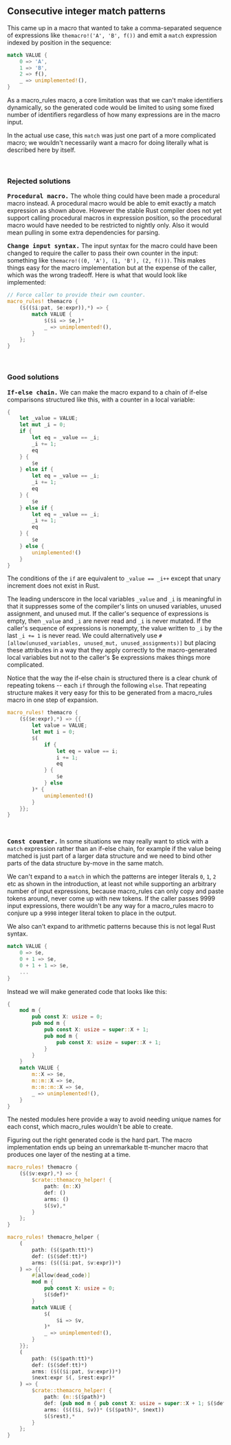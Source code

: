 ## Consecutive integer match patterns

This came up in a macro that wanted to take a comma-separated sequence of
expressions like `themacro!('A', 'B', f())` and emit a `match` expression indexed by
position in the sequence:

```rust
match VALUE {
    0 => 'A',
    1 => 'B',
    2 => f(),
    _ => unimplemented!(),
}
```

As a macro\_rules macro, a core limitation was that we can't make identifiers
dynamically, so the generated code would be limited to using some fixed number
of identifiers regardless of how many expressions are in the macro input.

In the actual use case, this `match` was just one part of a more complicated
macro; we wouldn't necessarily want a macro for doing literally what is
described here by itself.

<br>

### Rejected solutions

<kbd>**Procedural macro.**</kbd> The whole thing could have been made a
procedural macro instead. A procedural macro would be able to emit exactly a
match expression as shown above. However the stable Rust compiler does not yet
support calling procedural macros in expression position, so the procedural
macro would have needed to be restricted to nightly only. Also it would mean
pulling in some extra dependencies for parsing.

<kbd>**Change input syntax.**</kbd> The input syntax for the macro could have
been changed to require the caller to pass their own counter in the input:
something like `themacro!((0, 'A'), (1, 'B'), (2, f()))`. This makes things easy
for the macro implementation but at the expense of the caller, which was the
wrong tradeoff. Here is what that would look like implemented:

```rust
// Force caller to provide their own counter.
macro_rules! themacro {
    ($(($i:pat, $e:expr)),*) => {
        match VALUE {
            $($i => $e,)*
            _ => unimplemented!(),
        }
    };
}
```

<br>

### Good solutions

<kbd>**If-else chain.**</kbd> We can make the macro expand to a chain of if-else
comparisons structured like this, with a counter in a local variable:

```rust
{
    let _value = VALUE;
    let mut _i = 0;
    if {
        let eq = _value == _i;
        _i += 1;
        eq
    } {
        $e
    } else if {
        let eq = _value == _i;
        _i += 1;
        eq
    } {
        $e
    } else if {
        let eq = _value == _i;
        _i += 1;
        eq
    } {
        $e
    } else {
        unimplemented!()
    }
}
```

The conditions of the `if` are equivalent to `_value == _i++` except that unary
increment does not exist in Rust.

The leading underscore in the local variables `_value` and `_i` is meaningful in
that it suppresses some of the compiler's lints on unused variables, unused
assignment, and unused mut. If the caller's sequence of expressions is empty,
then `_value` and `_i` are never read and `_i` is never mutated. If the caller's
sequence of expressions is nonempty, the value written to `_i` by the last `_i
+= 1` is never read. We could alternatively use `#[allow(unused_variables,
unused_mut, unused_assignments)]` but placing these attributes in a way that
they apply correctly to the macro-generated local variables but not to the
caller's $e expressions makes things more complicated.

Notice that the way the if-else chain is structured there is a clear chunk of
repeating tokens -- each `if` through the following `else`. That repeating
structure makes it very easy for this to be generated from a macro\_rules macro
in one step of expansion.

```rust
macro_rules! themacro {
    ($($e:expr),*) => {{
        let value = VALUE;
        let mut i = 0;
        $(
            if {
                let eq = value == i;
                i += 1;
                eq
            } {
                $e
            } else
        )* {
            unimplemented!()
        }
    }};
}
```

<br>

<kbd>**Const counter.**</kbd> In some situations we may really want to stick
with a `match` expression rather than an if-else chain, for example if the value
being matched is just part of a larger data structure and we need to bind other
parts of the data structure by-move in the same match.

We can't expand to a `match` in which the patterns are integer literals `0`,
`1`, `2` etc as shown in the introduction, at least not while supporting an
arbitrary number of input expressions, because macro\_rules can only copy and
paste tokens around, never come up with new tokens. If the caller passes 9999
input expressions, there wouldn't be any way for a macro\_rules macro to conjure
up a `9998` integer literal token to place in the output.

We also can't expand to arithmetic patterns because this is not legal Rust
syntax.

```rust
match VALUE {
    0 => $e,
    0 + 1 => $e,
    0 + 1 + 1 => $e,
    ...
}
```

Instead we will make generated code that looks like this:

```rust
{
    mod m {
        pub const X: usize = 0;
        pub mod m {
            pub const X: usize = super::X + 1;
            pub mod m {
                pub const X: usize = super::X + 1;
            }
        }
    }
    match VALUE {
        m::X => $e,
        m::m::X => $e,
        m::m::m::X => $e,
        _ => unimplemented!(),
    }
}
```

The nested modules here provide a way to avoid needing unique names for each
const, which macro\_rules wouldn't be able to create.

Figuring out the right generated code is the hard part. The macro implementation
ends up being an unremarkable tt-muncher macro that produces one layer of the
nesting at a time.

```rust
macro_rules! themacro {
    ($($v:expr),*) => {
        $crate::themacro_helper! {
            path: (m::X)
            def: ()
            arms: ()
            $($v),*
        }
    };
}

macro_rules! themacro_helper {
    (
        path: ($($path:tt)*)
        def: ($($def:tt)*)
        arms: ($(($i:pat, $v:expr))*)
    ) => {{
        #[allow(dead_code)]
        mod m {
            pub const X: usize = 0;
            $($def)*
        }
        match VALUE {
            $(
                $i => $v,
            )*
            _ => unimplemented!(),
        }
    }};
    (
        path: ($($path:tt)*)
        def: ($($def:tt)*)
        arms: ($(($i:pat, $v:expr))*)
        $next:expr $(, $rest:expr)*
    ) => {
        $crate::themacro_helper! {
            path: (m::$($path)*)
            def: (pub mod m { pub const X: usize = super::X + 1; $($def)* })
            arms: ($(($i, $v))* ($($path)*, $next))
            $($rest),*
        }
    };
}
```
